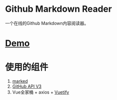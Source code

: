 # Github Markdown Reader
一个在线的Github Markdown内容阅读器。
# [Demo](http://goingmerry.cn/GithubMarkdownReader/)

# 使用的组件
1. [marked](https://marked.js.org/)
2. [GitHub API V3](https://developer.github.com/v3/)
3. Vue全家桶 + axios + [Vuetify](https://vuetifyjs.com/)
